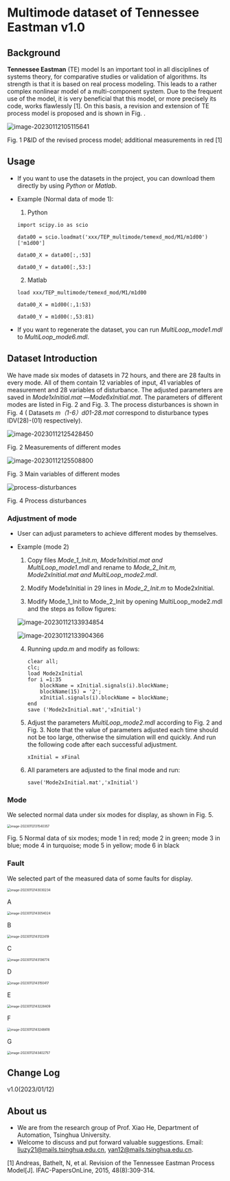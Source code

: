 # Multimode dataset of Tennessee Eastman v1.0

## Background

**Tennessee Eastman** (TE) model Is an important tool in all disciplines of systems theory, for comparative studies or validation of algorithms. Its strength is that it is based on real process modeling. This leads to a rather complex nonlinear model of a multi-component system. Due to the frequent use of the model, it is very beneficial that this model, or more precisely its code, works flawlessly [1]. On this basis, a revision and extension of TE process model is proposed and is shown in Fig. .

![image-20230112105115641](C:\Users\65489\AppData\Roaming\Typora\typora-user-images\image-20230112105115641.png)

Fig. 1 P&ID of the revised process model; additional measurements in red [1]

## Usage

- If you want to use the datasets in the project, you can download them directly by using *Python* or *Matlab*.

- Example (Normal data of mode 1):

  1) Python

  ```
  import scipy.io as scio
  
  data00 = scio.loadmat('xxx/TEP_multimode/temexd_mod/M1/m1d00')['m1d00']
  
  data00_X = data00[:,:53]
  
  data00_Y = data00[:,53:]
  ```

  2) Matlab

  ```
  load xxx/TEP_multimode/temexd_mod/M1/m1d00
  
  data00_X = m1d00(:,1:53)
  
  data00_Y = m1d00(:,53:81)
  ```

- If you want to regenerate the dataset, you can run *MultiLoop_mode1.mdl* to *MultiLoop_mode6.mdl*.

## Dataset Introduction

We have made six modes of datasets in 72 hours, and there are 28 faults in every mode. All of them contain 12 variables of input, 41 variables of measurement and 28 variables of disturbance. The adjusted parameters are saved in *Mode1xInitial.mat* —*Mode6xInitial.mat*. The parameters of different modes are listed in Fig. 2 and Fig. 3. The process disturbances is shown in Fig. 4 ( Datasets *m（1-6）d01-28.mat* correspond to disturbance types IDV(28)-(01) respectively).

![image-20230112125428450](C:\Users\65489\AppData\Roaming\Typora\typora-user-images\image-20230112125428450.png)

Fig. 2 Measurements of different modes

![image-20230112125508800](C:\Users\65489\AppData\Roaming\Typora\typora-user-images\image-20230112125508800.png)

Fig. 3 Main variables of different modes

![process-disturbances](C:\Users\65489\AppData\Roaming\Typora\typora-user-images\process-disturbances.png)

Fig. 4 Process disturbances

### Adjustment of mode

- User can adjust parameters to achieve different modes by themselves.

- Example (mode 2)

  1. Copy files  *Mode_1_Init.m, Mode1xInitial.mat and MultiLoop_mode1.mdl* and rename to *Mode_2_Init.m, Mode2xInitial.mat and MultiLoop_mode2.mdl*.

  2. Modify Mode1xInitial in 29 lines in *Mode_2_Init.m* to Mode2xInitial.

  3. Modify Mode_1_Init to Mode_2_Init by opening  MultiLoop_mode2.mdl  and the steps as follow figures:

  ![image-20230112133934854](C:\Users\65489\AppData\Roaming\Typora\typora-user-images\image-20230112133934854.png)

  ![image-20230112133904366](C:\Users\65489\AppData\Roaming\Typora\typora-user-images\image-20230112133904366.png)

  4. Running *upda.m* and modify as follows:

     ```
     clear all;
     clc;
     load Mode2xInitial
     for i =1:35
         blockName = xInitial.signals(i).blockName;
         blockName(15) = '2';
         xInitial.signals(i).blockName = blockName;
     end
     save ('Mode2xInitial.mat','xInitial')
     ```

  5. Adjust the  parameters *MultiLoop_mode2.mdl* according to  Fig. 2 and Fig. 3. Note that the value of parameters adjusted each time should not be too large, otherwise the simulation will end quickly. And run the following code after each successful adjustment.

     ```
     xInitial = xFinal
     ```

  6. All parameters are adjusted to the final mode and run:

     ```
     save('Mode2xInitial.mat','xInitial')
     ```

### Mode

We selected normal data under six modes for display, as shown in Fig. 5.

<img src="C:\Users\65489\AppData\Roaming\Typora\typora-user-images\image-20230112131540357.png" alt="image-20230112131540357" style="zoom:50%;" />

Fig. 5 Normal data of six modes; mode 1 in red; mode 2 in green; mode 3 in blue; mode 4 in turquoise; mode 5 in yellow; mode 6 in black

### Fault

We selected part of the measured data of some faults for display.

<img src="C:\Users\65489\AppData\Roaming\Typora\typora-user-images\image-20230112143030234.png" alt="image-20230112143030234" style="zoom: 50%;" />

A

<img src="C:\Users\65489\AppData\Roaming\Typora\typora-user-images\image-20230112143054024.png" alt="image-20230112143054024" style="zoom:50%;" />

B

<img src="C:\Users\65489\AppData\Roaming\Typora\typora-user-images\image-20230112143122419.png" alt="image-20230112143122419" style="zoom:50%;" />

C

<img src="C:\Users\65489\AppData\Roaming\Typora\typora-user-images\image-20230112143136774.png" alt="image-20230112143136774" style="zoom:50%;" />

D

<img src="C:\Users\65489\AppData\Roaming\Typora\typora-user-images\image-20230112143150417.png" alt="image-20230112143150417" style="zoom:50%;" />

E

<img src="C:\Users\65489\AppData\Roaming\Typora\typora-user-images\image-20230112143228409.png" alt="image-20230112143228409" style="zoom:50%;" />

F

<img src="C:\Users\65489\AppData\Roaming\Typora\typora-user-images\image-20230112143248418.png" alt="image-20230112143248418" style="zoom:50%;" />

G

<img src="C:\Users\65489\AppData\Roaming\Typora\typora-user-images\image-20230112143402757.png" alt="image-20230112143402757" style="zoom:50%;" />

## Change Log

v1.0(2023/01/12)

## About us

- We are from the research group of Prof. Xiao He, Department of Automation, Tsinghua University.
- Welcome to discuss and put forward valuable suggestions. Email: [liuzy21@mails.tsinghua.edu.cn](mailto:liuzy21@mails.tsinghua.edu.cn), yan12@mails.tsinghua.edu.cn.

[1] Andreas, Bathelt, N, et al. Revision of the Tennessee Eastman Process Model[J]. IFAC-PapersOnLine, 2015, 48(8):309-314.
